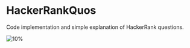 # HackerRankQuos
Code implementation and simple explanation of HackerRank questions.

![10%](https://progress-bar.dev/15)
